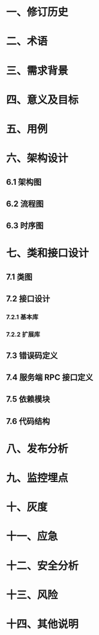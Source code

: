 # 一、修订历史
# 二、术语
# 三、需求背景
# 四、意义及目标
# 五、用例
# 六、架构设计
## 6.1 架构图
## 6.2 流程图
## 6.3 时序图
# 七、类和接口设计
## 7.1 类图
## 7.2 接口设计
### 7.2.1 基本库
### 7.2.2 扩展库
## 7.3 错误码定义
## 7.4 服务端 RPC 接口定义
## 7.5 依赖模块
## 7.6 代码结构
# 八、发布分析
# 九、监控埋点
# 十、灰度
# 十一、应急
# 十二、安全分析
# 十三、风险
# 十四、其他说明
